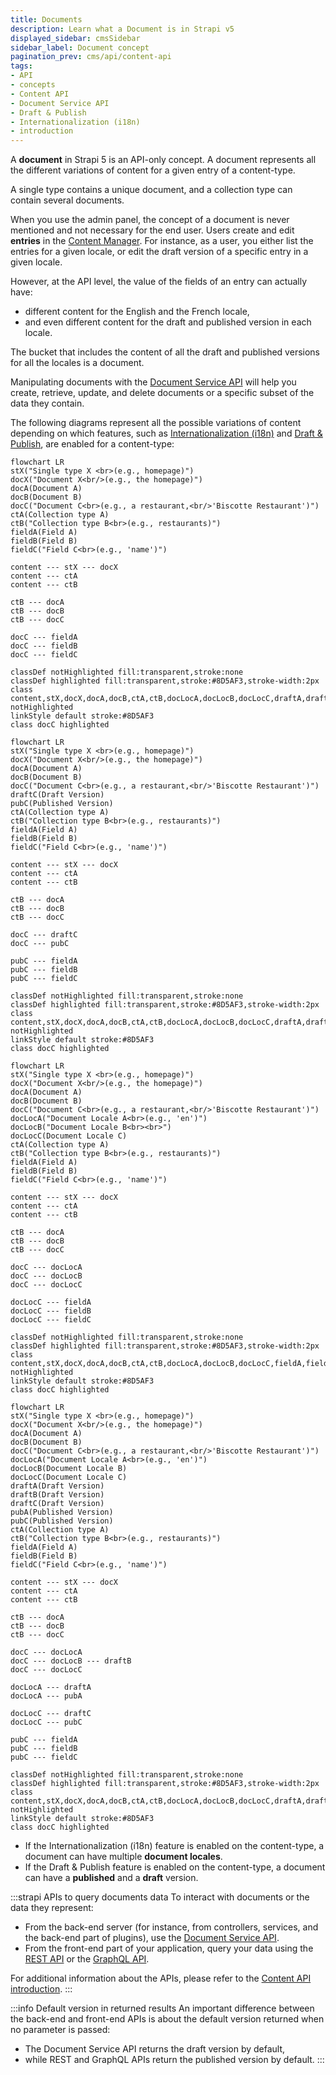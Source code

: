 ```yaml
---
title: Documents
description: Learn what a Document is in Strapi v5
displayed_sidebar: cmsSidebar
sidebar_label: Document concept
pagination_prev: cms/api/content-api
tags:
- API
- concepts
- Content API
- Document Service API
- Draft & Publish
- Internationalization (i18n)
- introduction
---
```


<div className="document-concept-page custom-mermaid-layout">

A **document** in Strapi 5 is an API-only concept. A document represents all the different variations of content for a given entry of a content-type.

A single type contains a unique document, and a collection type can contain several documents.

When you use the admin panel, the concept of a document is never mentioned and not necessary for the end user. Users create and edit **entries** in the [Content Manager](/cms/features/content-manager). For instance, as a user, you either list the entries for a given locale, or edit the draft version of a specific entry in a given locale.

However, at the API level, the value of the fields of an entry can actually have:

- different content for the English and the French locale,
- and even different content for the draft and published version in each locale.

The bucket that includes the content of all the draft and published versions for all the locales is a document.

Manipulating documents with the [Document Service API](/cms/api/document-service) will help you create, retrieve, update, and delete documents or a specific subset of the data they contain.

The following diagrams represent all the possible variations of content depending on which features, such as [Internationalization (i18n)](/cms/features/internationalization) and [Draft & Publish](/cms/features/draft-and-publish), are enabled for a content-type:

<Tabs>
<TabItem value="document-only" label="Neither i18n nor Draft & Publish enabled">

```mermaid
flowchart LR
stX("Single type X <br>(e.g., homepage)")
docX("Document X<br/>(e.g., the homepage)")
docA(Document A)
docB(Document B)
docC("Document C<br>(e.g., a restaurant,<br/>'Biscotte Restaurant')")
ctA(Collection type A)
ctB("Collection type B<br>(e.g., restaurants)")
fieldA(Field A)
fieldB(Field B)
fieldC("Field C<br>(e.g., 'name')")

content --- stX --- docX
content --- ctA
content --- ctB

ctB --- docA
ctB --- docB
ctB --- docC

docC --- fieldA
docC --- fieldB
docC --- fieldC

classDef notHighlighted fill:transparent,stroke:none
classDef highlighted fill:transparent,stroke:#8D5AF3,stroke-width:2px
class content,stX,docX,docA,docB,ctA,ctB,docLocA,docLocB,docLocC,draftA,draftB,draftC,pubA,pubB,pubC,fieldA,fieldB,fieldC notHighlighted
linkStyle default stroke:#8D5AF3
class docC highlighted
```

</TabItem>

<TabItem value="dandp-only" label="Only Draft & Publish enabled">

```mermaid
flowchart LR
stX("Single type X <br>(e.g., homepage)")
docX("Document X<br/>(e.g., the homepage)")
docA(Document A)
docB(Document B)
docC("Document C<br>(e.g., a restaurant,<br/>'Biscotte Restaurant')")
draftC(Draft Version)
pubC(Published Version)
ctA(Collection type A)
ctB("Collection type B<br>(e.g., restaurants)")
fieldA(Field A)
fieldB(Field B)
fieldC("Field C<br>(e.g., 'name')")

content --- stX --- docX
content --- ctA
content --- ctB

ctB --- docA
ctB --- docB
ctB --- docC

docC --- draftC
docC --- pubC

pubC --- fieldA
pubC --- fieldB
pubC --- fieldC

classDef notHighlighted fill:transparent,stroke:none
classDef highlighted fill:transparent,stroke:#8D5AF3,stroke-width:2px
class content,stX,docX,docA,docB,ctA,ctB,docLocA,docLocB,docLocC,draftA,draftB,draftC,pubA,pubB,pubC,fieldA,fieldB,fieldC notHighlighted
linkStyle default stroke:#8D5AF3
class docC highlighted
```

</TabItem>

<TabItem value="i18n-only" label="Only i18n enabled">

```mermaid
flowchart LR
stX("Single type X <br>(e.g., homepage)")
docX("Document X<br/>(e.g., the homepage)")
docA(Document A)
docB(Document B)
docC("Document C<br>(e.g., a restaurant,<br/>'Biscotte Restaurant')")
docLocA("Document Locale A<br>(e.g., 'en')")
docLocB("Document Locale B<br><br>")
docLocC(Document Locale C)
ctA(Collection type A)
ctB("Collection type B<br>(e.g., restaurants)")
fieldA(Field A)
fieldB(Field B)
fieldC("Field C<br>(e.g., 'name')")

content --- stX --- docX
content --- ctA
content --- ctB

ctB --- docA
ctB --- docB
ctB --- docC

docC --- docLocA
docC --- docLocB
docC --- docLocC

docLocC --- fieldA
docLocC --- fieldB
docLocC --- fieldC

classDef notHighlighted fill:transparent,stroke:none
classDef highlighted fill:transparent,stroke:#8D5AF3,stroke-width:2px
class content,stX,docX,docA,docB,ctA,ctB,docLocA,docLocB,docLocC,fieldA,fieldB,fieldC notHighlighted
linkStyle default stroke:#8D5AF3
class docC highlighted
```

</TabItem>

<TabItem value="i18n-and-dandp" label="i18n + Draft & Publish enabled" default>

```mermaid
flowchart LR
stX("Single type X <br>(e.g., homepage)")
docX("Document X<br/>(e.g., the homepage)")
docA(Document A)
docB(Document B)
docC("Document C<br>(e.g., a restaurant,<br/>'Biscotte Restaurant')")
docLocA("Document Locale A<br>(e.g., 'en')")
docLocB(Document Locale B)
docLocC(Document Locale C)
draftA(Draft Version)
draftB(Draft Version)
draftC(Draft Version)
pubA(Published Version)
pubC(Published Version)
ctA(Collection type A)
ctB("Collection type B<br>(e.g., restaurants)")
fieldA(Field A)
fieldB(Field B)
fieldC("Field C<br>(e.g., 'name')")

content --- stX --- docX
content --- ctA
content --- ctB

ctB --- docA
ctB --- docB
ctB --- docC

docC --- docLocA
docC --- docLocB --- draftB
docC --- docLocC

docLocA --- draftA
docLocA --- pubA

docLocC --- draftC
docLocC --- pubC

pubC --- fieldA
pubC --- fieldB
pubC --- fieldC

classDef notHighlighted fill:transparent,stroke:none
classDef highlighted fill:transparent,stroke:#8D5AF3,stroke-width:2px
class content,stX,docX,docA,docB,ctA,ctB,docLocA,docLocB,docLocC,draftA,draftB,draftC,pubA,pubB,pubC,fieldA,fieldB,fieldC notHighlighted
linkStyle default stroke:#8D5AF3
class docC highlighted
```

</TabItem>
</Tabs>

- If the Internationalization (i18n) feature is enabled on the content-type, a document can have multiple **document locales**.
- If the Draft & Publish feature is enabled on the content-type, a document can have a **published** and a **draft** version.

:::strapi APIs to query documents data
To interact with documents or the data they represent:

  - From the back-end server (for instance, from controllers, services, and the back-end part of plugins), use the [Document Service API](/cms/api/document-service).
  - From the front-end part of your application, query your data using the [REST API](/cms/api/rest) or the [GraphQL API](/cms/api/graphql).

For additional information about the APIs, please refer to the [Content API introduction](/cms/api/content-api).
:::

:::info Default version in returned results
An important difference between the back-end and front-end APIs is about the default version returned when no parameter is passed:
- The Document Service API returns the draft version by default,
- while REST and GraphQL APIs return the published version by default.
:::

</div>
